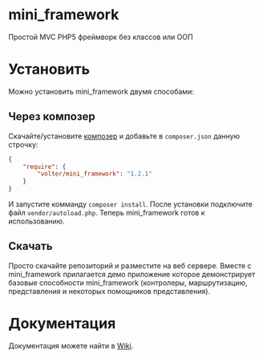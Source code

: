 # mini_framework

Простой MVC PHP5 фреймворк без классов или ООП

# Установить

Можно установить mini_framework двумя способами:

## Через композер

Скачайте/установите [композер](https://getcomposer.org/doc/00-intro.md) и добавьте в `composer.json` данную строчку:

```json
{
    "require": {
        "volter/mini_framework": "1.2.1"
    }
}
```

И запустите комманду `composer install`. После установки подключите файл `vendor/autoload.php`. Теперь mini_framework готов к использованию.

## Скачать

Просто скачайте репозиторий и разместите на веб сервере. Вместе с mini_framework прилагается демо приложение которое демонстрирует базовые способности mini_framework (контролеры, маршрутизацию, представления и некоторых помощников представления).

# Документация

Документация можете найти в [Wiki](https://github.com/Volter9/mini_framework/wiki).